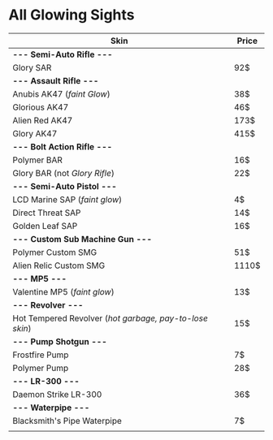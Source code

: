 # All Glowing Sights

| Skin                                                    | Price |
| ------------------------------------------------------- | ----- |
| **--- Semi-Auto Rifle ---**                             |       |
| Glory SAR                                               | 92$   |
| **--- Assault Rifle ---**                               |       |
| Anubis AK47 (*faint Glow*)                              | 38$   |
| Glorious AK47                                           | 46$   |
| Alien Red AK47                                          | 173$  |
| Glory AK47                                              | 415$  |
| **--- Bolt Action Rifle ---**                           |       |
| Polymer BAR                                             | 16$   |
| Glory BAR (not *Glory Rifle*)                           | 22$   |
| **--- Semi-Auto Pistol ---**                            |       |
| LCD Marine SAP (*faint glow*)                           | 4$    |
| Direct Threat SAP                                       | 14$   |
| Golden Leaf SAP                                         | 16$   |
| **--- Custom Sub Machine Gun ---**                      |       |
| Polymer Custom SMG                                      | 51$   |
| Alien Relic Custom SMG                                  | 1110$ |
| **--- MP5 ---**                                         |       |
| Valentine MP5 (*faint glow*)                            | 13$   |
| **--- Revolver ---**                                    |       |
| Hot Tempered Revolver (*hot garbage, pay-to-lose skin*) | 15$   |
| **--- Pump Shotgun ---**                                |       |
| Frostfire Pump                                          | 7$    |
| Polymer Pump                                            | 28$   |
| **--- LR-300 ---**                                      |       |
| Daemon Strike LR-300                                    | 36$   |
| **--- Waterpipe ---**                                   |       |
| Blacksmith's Pipe Waterpipe                             | 7$    |
|                                                         |       |